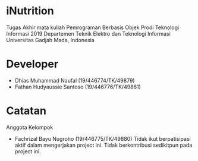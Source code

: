 # iNutrition
Tugas Akhir mata kuliah Pemrograman Berbasis Objek
Prodi Teknologi Informasi 2019
Departemen Teknik Elektro dan Teknologi Informasi
Universitas Gadjah Mada, Indonesia

# Developer
- Dhias Muhammad Naufal (19/446774/TK/49879)
- Fathan Hudyaussie Santoso (19/446776/TK/49881)

# Catatan
Anggota Kelompok
- Fachrizal Bayu Nugroho (19/446775/TK/49880)
Tidak ikut berpatisipasi aktif dalam mengerjakan project ini.
Tidak berkontribusi sedikitpun pada project ini.

